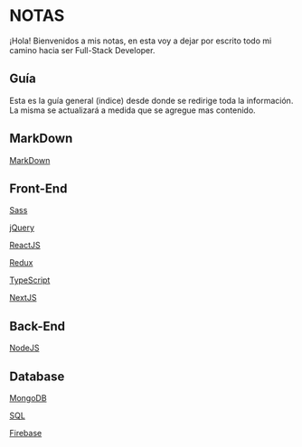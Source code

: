 # NOTAS

¡Hola! Bienvenidos a mis notas, en esta voy a dejar por escrito todo mi camino hacia ser Full-Stack Developer.

## Guía

Esta es la guía general (indice) desde donde se redirige toda la información.
La misma se actualizará a medida que se agregue mas contenido.

## MarkDown

[MarkDown](MARKDOWN.md)

## Front-End

[Sass](public/Front-End/Sass/Sass.md)

[jQuery](public/Front-End/JQuery/JQuery.md)

[ReactJS](public/Front-End/ReactJS/ReactJS.md)

[Redux](public/Front-End/Redux/Redux.md)

[TypeScript](public/Front-End/TypeScript/TypeScript.md)

[NextJS](public/Front-End/NextJS/NextJS.md)

## Back-End

[NodeJS](public/BackEnd/NodeJS/NodeJS.md)

## Database

[MongoDB](public/BackEnd/Back-End.md)

[SQL](public/DataBase/SQL/SQL.md)

[Firebase](public/DataBase/Firebase/Firebase.md)
